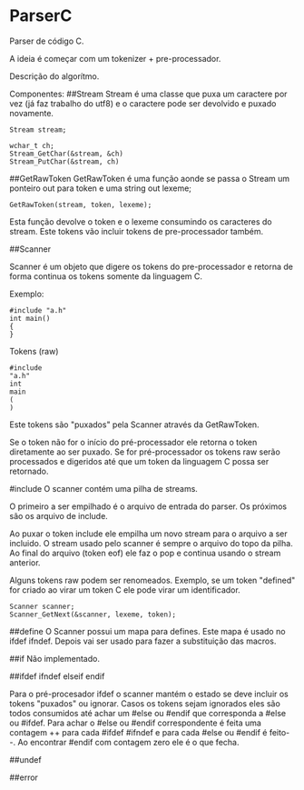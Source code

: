 # ParserC

Parser de código C.

A ideia é começar com um tokenizer + pre-processador.

Descrição do algorítmo.

Componentes:
##Stream
Stream é uma classe que puxa um caractere  por vez (já faz trabalho do utf8) e o caractere pode ser devolvido e puxado novamente.

```
Stream stream;

wchar_t ch;
Stream_GetChar(&stream, &ch)
Stream_PutChar(&stream, ch)
```
##GetRawToken
GetRawToken é uma função aonde se passa o Stream um ponteiro out para token e uma string out lexeme;

```
GetRawToken(stream, token, lexeme);
```
Esta função devolve o token e o lexeme consumindo os caracteres do stream.
Este tokens vão incluir tokens de pre-processador também.

##Scanner

Scanner é um objeto que digere os tokens do pre-processador e retorna de forma continua os tokens somente da linguagem C.

Exemplo:
```
#include "a.h"
int main()
{
}
```

Tokens (raw)

```
#include
"a.h"
int
main
(
)
```

Este tokens são "puxados" pela Scanner através da GetRawToken.

Se o token não for o início do pré-processador ele retorna o token diretamente ao ser puxado.
Se for pré-processador os tokens raw serão processados e digeridos até que um token da linguagem C possa ser retornado.

#include
O scanner contém uma pilha de streams.

O primeiro a ser empilhado é o arquivo de entrada do parser. Os próximos são os arquivo de include.

Ao puxar o token include ele empilha um novo stream para o arquivo a ser incluido. O stream usado pelo scanner é sempre o arquivo do topo da pilha. Ao final do arquivo (token eof) ele faz o pop e continua usando o stream anterior.

Alguns tokens raw podem ser renomeados. Exemplo, se um token "defined" for criado ao virar um token C ele pode virar um identificador.

```
Scanner scanner;
Scanner_GetNext(&scanner, lexeme, token);
```

##define
O Scanner possui um mapa para defines. Este mapa é usado no ifdef ifndef.
Depois vai ser usado para fazer a substituição das macros.

##if
Não implementado.

##ifdef ifndef elseif endif

Para o pré-procesador ifdef o scanner mantém o estado se deve incluir os tokens "puxados" ou ignorar.
Casos os tokens sejam ignorados eles são todos consumidos até achar um #else ou #endif que corresponda a #else ou #ifdef.
Para achar o #else ou #endif correspondente é feita uma contagem ++ para cada #ifdef #ifndef e para cada #else ou #endif  é feito--.
Ao encontrar #endif com contagem zero ele é o que fecha.


##undef

##error





